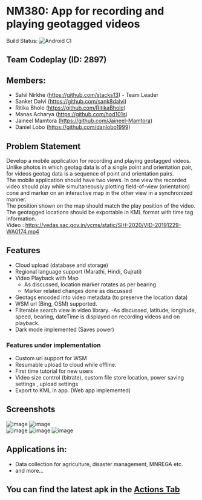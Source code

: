 # NM380: App for recording and playing geotagged videos
Build Status: ![Android CI](https://github.com/stacks13/NM380_Codeplay/workflows/Android%20CI/badge.svg?branch=develop-android)

## Team Codeplay (ID: 2897)

## Members:
- Sahil Nirkhe (https://github.com/stacks13) - Team Leader
- Sanket Dalvi (https://github.com/sank8dalvi)
- Ritika Bhole (https://github.com/RitikaBhole)
- Manas Acharya (https://github.com/hod101s)
- Jaineel Mamtora (https://github.com/Jaineel-Mamtora)
- Daniel Lobo (https://github.com/danlobo1999)

## Problem Statement
Develop a mobile application for recording and playing geotagged videos.    
Unlike photos in which geotag data is of a single point and orientation pair, for videos geotag data is a sequence of point and orientation pairs.    
The mobile application should have two views. In one view the recorded video should play while simultaneously plotting field-of-view (orientation) cone and marker on an interactive map in the other view in a synchronized manner.    
The position shown on the map should match the play position of the video. The geotagged locations should be exportable in KML format with time tag information.    
Video : https://vedas.sac.gov.in/vcms/static/SIH-2020/VID-20191229-WA0174.mp4

## Features
- Cloud upload (database and storage)
- Regional language support (Marathi, Hindi, Gujrati)
- Video Playback with Map 
    - As discussed, location marker rotates as per bearing
    - Marker related changes done as discussed
- Geotags encoded into video metadata (to preserve the location data)
- WSM url (Bing, OSM) supported.
- Filterable search view in video library.
    -As discussed, latitude, longitude, speed, bearing, dateTime is displayed on recording videos and on playback.
- Dark mode implemented (Saves power)

### Features under implementation
- Custom url support for WSM
- Resumable upload to cloud while offline.
- First time tutorial for new users
- Video size control (bitrate),  custom file store location, power saving settings , upload settings
- Export to KML in app. (Web app implemented)


## Screenshots
![image](https://user-images.githubusercontent.com/40513848/89127264-ced97080-d509-11ea-8f67-37de034265fe.png)    ![image](https://user-images.githubusercontent.com/40513848/89127323-617a0f80-d50a-11ea-8617-a861bda03d06.png)    
![image](https://user-images.githubusercontent.com/40513848/89127389-b28a0380-d50a-11ea-8620-a49da593eaf5.png)    ![image](https://user-images.githubusercontent.com/40513848/89127425-f3821800-d50a-11ea-807f-c0688dc92b25.png)
![image](https://user-images.githubusercontent.com/40513848/89127513-99358700-d50b-11ea-9125-7aa962524836.png)

## Applications in: 
- Data collection for agriculture, disaster management, MNREGA  etc.
- and more...

## You can find the latest apk in the [Actions Tab](https://github.com/stacks13/NM380_Codeplay/actions)

